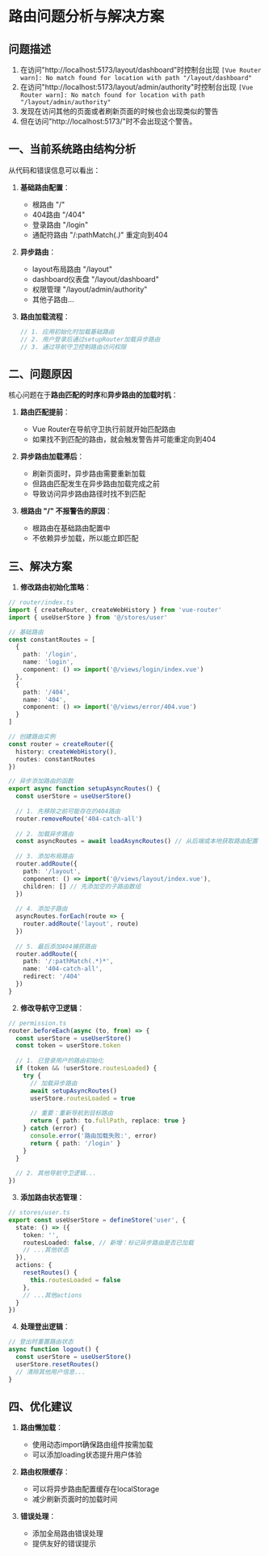 # 路由问题分析与解决方案

## 问题描述

1. 在访问"http://localhost:5173/layout/dashboard"时控制台出现 `[Vue Router warn]: No match found for location with path "/layout/dashboard"`
2. 在访问"http://localhost:5173/layout/admin/authority"时控制台出现 `[Vue Router warn]: No match found for location with path "/layout/admin/authority"`
3. 发现在访问其他的页面或者刷新页面的时候也会出现类似的警告
4. 但在访问"http://localhost:5173/"时不会出现这个警告。

## 一、当前系统路由结构分析

从代码和错误信息可以看出：

1. **基础路由配置**：
   - 根路由 "/"
   - 404路由 "/404"
   - 登录路由 "/login"
   - 通配符路由 "/:pathMatch(.*)*" 重定向到404

2. **异步路由**：
   - layout布局路由 "/layout"
   - dashboard仪表盘 "/layout/dashboard"
   - 权限管理 "/layout/admin/authority"
   - 其他子路由...

3. **路由加载流程**：
   ```javascript
   // 1. 应用初始化时加载基础路由
   // 2. 用户登录后通过setupRouter加载异步路由
   // 3. 通过导航守卫控制路由访问权限
   ```

## 二、问题原因

核心问题在于**路由匹配的时序**和**异步路由的加载时机**：

1. **路由匹配提前**：
   - Vue Router在导航守卫执行前就开始匹配路由
   - 如果找不到匹配的路由，就会触发警告并可能重定向到404

2. **异步路由加载滞后**：
   - 刷新页面时，异步路由需要重新加载
   - 但路由匹配发生在异步路由加载完成之前
   - 导致访问异步路由路径时找不到匹配

3. **根路由 "/" 不报警告的原因**：
   - 根路由在基础路由配置中
   - 不依赖异步加载，所以能立即匹配

## 三、解决方案

1. **修改路由初始化策略**：
```typescript
// router/index.ts
import { createRouter, createWebHistory } from 'vue-router'
import { useUserStore } from '@/stores/user'

// 基础路由
const constantRoutes = [
  {
    path: '/login',
    name: 'login',
    component: () => import('@/views/login/index.vue')
  },
  {
    path: '/404',
    name: '404',
    component: () => import('@/views/error/404.vue')
  }
]

// 创建路由实例
const router = createRouter({
  history: createWebHistory(),
  routes: constantRoutes
})

// 异步添加路由的函数
export async function setupAsyncRoutes() {
  const userStore = useUserStore()
  
  // 1. 先移除之前可能存在的404路由
  router.removeRoute('404-catch-all')
  
  // 2. 加载异步路由
  const asyncRoutes = await loadAsyncRoutes() // 从后端或本地获取路由配置
  
  // 3. 添加布局路由
  router.addRoute({
    path: '/layout',
    component: () => import('@/views/layout/index.vue'),
    children: [] // 先添加空的子路由数组
  })
  
  // 4. 添加子路由
  asyncRoutes.forEach(route => {
    router.addRoute('layout', route)
  })
  
  // 5. 最后添加404捕获路由
  router.addRoute({
    path: '/:pathMatch(.*)*',
    name: '404-catch-all',
    redirect: '/404'
  })
}
```

2. **修改导航守卫逻辑**：
```typescript
// permission.ts
router.beforeEach(async (to, from) => {
  const userStore = useUserStore()
  const token = userStore.token
  
  // 1. 已登录用户的路由初始化
  if (token && !userStore.routesLoaded) {
    try {
      // 加载异步路由
      await setupAsyncRoutes()
      userStore.routesLoaded = true
      
      // 重要：重新导航到目标路由
      return { path: to.fullPath, replace: true }
    } catch (error) {
      console.error('路由加载失败:', error)
      return { path: '/login' }
    }
  }
  
  // 2. 其他导航守卫逻辑...
})
```

3. **添加路由状态管理**：
```typescript
// stores/user.ts
export const useUserStore = defineStore('user', {
  state: () => ({
    token: '',
    routesLoaded: false, // 新增：标记异步路由是否已加载
    // ...其他状态
  }),
  actions: {
    resetRoutes() {
      this.routesLoaded = false
    },
    // ...其他actions
  }
})
```

4. **处理登出逻辑**：
```typescript
// 登出时重置路由状态
async function logout() {
  const userStore = useUserStore()
  userStore.resetRoutes()
  // 清除其他用户信息...
}
```

## 四、优化建议

1. **路由懒加载**：
   - 使用动态import确保路由组件按需加载
   - 可以添加loading状态提升用户体验

2. **路由权限缓存**：
   - 可以将异步路由配置缓存在localStorage
   - 减少刷新页面时的加载时间

3. **错误处理**：
   - 添加全局路由错误处理
   - 提供友好的错误提示 